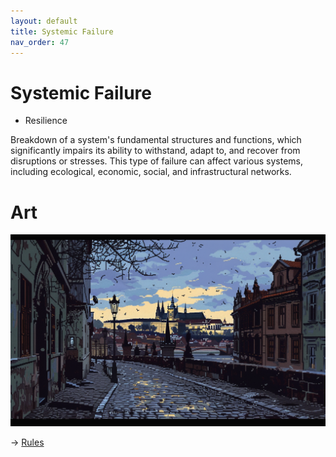 ```yaml
---
layout: default
title: Systemic Failure
nav_order: 47
---
```


# Systemic Failure


* Resilience

Breakdown of a system's fundamental structures and functions, which significantly impairs its ability to withstand, adapt to, and recover from disruptions or stresses. This type of failure can affect various systems, including ecological, economic, social, and infrastructural networks. 

# Art

![](art/eSys.png)


-> [Rules](rules.md)
